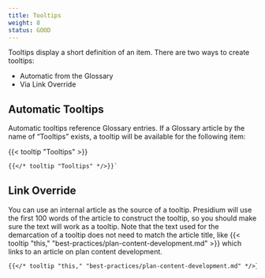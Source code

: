 ```yaml
---
title: Tooltips
weight: 8
status: GOOD
---
```


Tooltips display a short definition of an item. There are two ways to create tooltips:

- Automatic from the Glossary
- Via Link Override

## Automatic Tooltips

Automatic tooltips reference Glossary entries. If a Glossary article by the name of “Tooltips” exists, a tooltip will 
be available for the following item:

{{< tooltip "Tooltips" >}}

```md
{{</* tooltip "Tooltips" */>}}`
```

## Link Override

You can use an internal article as the source of a tooltip. Presidium will use the first 100 words of the article to 
construct the tooltip, so you should make sure the text will work as a tooltip. Note that the text used for the 
demarcation of a tooltip does not need to match the article title, like 
{{< tooltip "this," "best-practices/plan-content-development.md" >}} which links to an article on plan content 
development.

```md
{{</* tooltip "this," "best-practices/plan-content-development.md" */>}}
```
